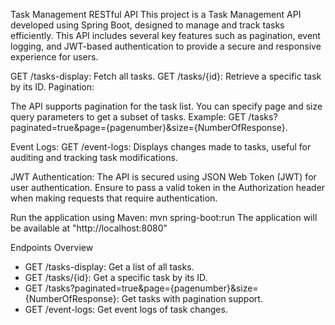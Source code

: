 Task Management RESTful API
This project is a Task Management API developed using Spring Boot, designed to manage and track tasks efficiently. 
This API includes several key features such as pagination, event logging, and JWT-based authentication to provide a secure and responsive experience for users.

GET /tasks-display: Fetch all tasks.
GET /tasks/{id}: Retrieve a specific task by its ID.
Pagination:

The API supports pagination for the task list. You can specify page and size query parameters to get a subset of tasks.
Example: GET /tasks?paginated=true&page={pagenumber}&size={NumberOfResponse}.

Event Logs: GET /event-logs: Displays changes made to tasks, useful for auditing and tracking task modifications.

JWT Authentication: The API is secured using JSON Web Token (JWT) for user authentication. Ensure to pass a valid token in the Authorization header when making requests that require authentication.


Run the application using Maven:
  mvn spring-boot:run
  The application will be available at "http://localhost:8080"

Endpoints Overview
  - GET /tasks-display: Get a list of all tasks.
  - GET /tasks/{id}: Get a specific task by its ID.
  - GET /tasks?paginated=true&page={pagenumber}&size={NumberOfResponse}: Get tasks with pagination support.
  - GET /event-logs: Get event logs of task changes.

